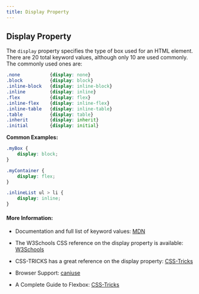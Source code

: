```yaml
---
title: Display Property
---
```

## Display Property

The `display` property specifies the type of box used for an HTML element. There are 20 total keyword values, although only 10 are used commonly. The commonly used ones are:

```css
.none           {display: none}
.block          {display: block}
.inline-block   {display: inline-block}
.inline         {display: inline}
.flex           {display: flex}
.inline-flex    {display: inline-flex}
.inline-table   {display: inline-table}
.table          {display: table}
.inherit        {display: inherit}
.initial        {display: initial}
```

**Common Examples:**

```css
.myBox {
    display: block;
}

.myContainer {
    display: flex;
}

.inlineList ul > li {
    display: inline;
}
```


#### More Information:
* Documentation and full list of keyword values: [MDN](https://developer.mozilla.org/en-US/docs/Web/CSS/display)
* The W3Schools CSS reference on the display property is available: [W3Schools](https://www.w3schools.com/cssref/pr_class_display.asp)

* CSS-TRICKS has a great reference on the display property: [CSS-Tricks](https://css-tricks.com/almanac/properties/d/display/)
* Browser Support: [caniuse](http://caniuse.com/#search=display)
* A Complete Guide to Flexbox: [CSS-Tricks](https://css-tricks.com/snippets/css/a-guide-to-flexbox/)
